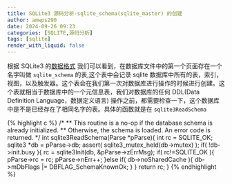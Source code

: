 ```yaml
---
title: SQLite3 源码分析-sqlite_schema(sqlite_master) 的创建
author: amwps290
date: 2024-09-26 09:23
categories: [SQLITE,源码分析]
tags: [sqlite]
render_with_liquid: false
---
```



根据 SQLite3 的[数据格式](https://www.sqlite.org/fileformat.html#b_tree_pages) 我们可以看到，在数据库文件中的第一个页面存在一个名字叫做 `sqlite_schema` 的表,这个表中会记录 sqlite 数据库中所有的表，索引，视图，以及触发器。这个表会在我们第一次对数据库进行操作的时候进行创建。这个表就相当于数据库中的一个元信息表，我们对数据库的任何 DDL(Data Definition Language，数据定义语言) 操作之前，都需要检查一下，这个数据库中是不是已经存在了相同名字的表。具体的函数就是在 `sqlite3ReadSchema`

{% highlight c %}
/*
** This routine is a no-op if the database schema is already initialized.
** Otherwise, the schema is loaded. An error code is returned.
*/
int sqlite3ReadSchema(Parse *pParse){
  int rc = SQLITE_OK;
  sqlite3 *db = pParse->db;
  assert( sqlite3_mutex_held(db->mutex) );
  if( !db->init.busy ){
    rc = sqlite3Init(db, &pParse->zErrMsg);
    if( rc!=SQLITE_OK ){
      pParse->rc = rc;
      pParse->nErr++;
    }else if( db->noSharedCache ){
      db->mDbFlags |= DBFLAG_SchemaKnownOk;
    }
  }
  return rc;
}
{% endhighlight %}